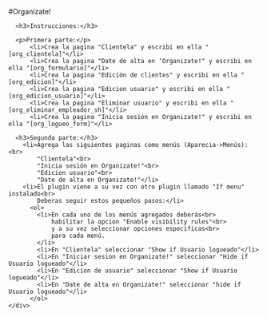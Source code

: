 #Organizate!

      <h3>Instrucciones:</h3>

      <p>Primera parte:</p>
          <li>Crea la pagina "Clientela" y escribi en ella "[org_clientela]"</li>
          <li>Crea la pagina "Date de alta en ‘Organizate!" y escribi en ella "[org_formulario]"</li>
          <li>Crea la pagina "Edición de clientes" y escribi en ella "[org_edicion]"</li>
          <li>Crea la pagina "Edicion usuario" y escribi en ella "[org_edicion_usuario]"</li>
          <li>Crea la pagina "Eliminar usuario" y escribi en ella "[org_eliminar_empleador_sh]"</li>
          <li>Crea la pagina "Inicia sesión en Organizate!" y escribi en ella "[org_logueo_form]"</li>

      <h3>Segunda parte:</h3>
        <li>Agrega las siguientes paginas como menús (Aparecia->Menús):<br>
            "Clientela"<br>
            "Inicia sesión en Organizate!"<br>
            "Edicion usuario"<br>
            "Date de alta en Organizate!"</li>
        <li>El plugin viene a su vez con otro plugin llamado "If menu" instalado<br>
            Deberas seguir estos pequeños pasos:</li>
          <ol>
            <li>En cada uno de los menús agregados deberás<br>
                habilitar la opcion "Enable visibility rules"<br>
                y a su vez seleccionar opciones especificas<br>
                para cada menú.
            </li>
            <li>En "Clientela" seleccionar "Show if Usuario logueado"</li>
            <li>En "Iniciar sesion en Organizate!" seleccionar "Hide if Usuario logueado"</li>
            <li>En "Edicion de usuario" seleccionar "Show if Usuario logueado"</li>
            <li>En "Date de alta en Organizate!" seleccionar "hide if Usuario logueado"</li>
          </ol>
    </div>

